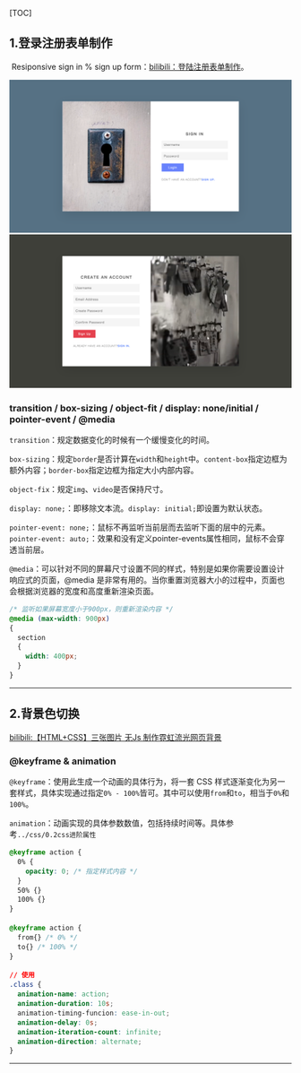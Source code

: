 [TOC]

## 1.登录注册表单制作

​	Resiponsive sign in % sign up form：[bilibili：登陆注册表单制作](https://www.bilibili.com/video/BV1uv411a73Z)。

<img src="./images/[html训练]1-1.png" alt="image-20210312143255346" style="zoom:50%;" />

<img src="./images/[html训练]1-2.png" alt="image-20210312143322649" style="zoom:50%;" />

### transition / box-sizing / object-fit / display: none/initial / pointer-event / @media

`transition`：规定数据变化的时候有一个缓慢变化的时间。

`box-sizing`：规定`border`是否计算在`width`和`height`中。`content-box`指定边框为额外内容；`border-box`指定边框为指定大小内部内容。

`object-fix`：规定`img`、`video`是否保持尺寸。

`display: none;`：即移除文本流。`display: initial;`即设置为默认状态。

`pointer-event: none;`：鼠标不再监听当前层而去监听下面的层中的元素。`pointer-event: auto;`：效果和没有定义pointer-events属性相同，鼠标不会穿透当前层。

`@media`：可以针对不同的屏幕尺寸设置不同的样式，特别是如果你需要设置设计响应式的页面，@media 是非常有用的。当你重置浏览器大小的过程中，页面也会根据浏览器的宽度和高度重新渲染页面。

```css
/* 监听如果屏幕宽度小于900px，则重新渲染内容 */
@media (max-width: 900px)
{
  section
  {
    width: 400px;
  }
}
```

****

## 2.背景色切换

[bilibili:【HTML+CSS】三张图片 无Js 制作霓虹流光网页背景](https://www.bilibili.com/video/BV1Kp4y1H74F)

### @keyframe & animation

`@keyframe`：使用此生成一个动画的具体行为，将一套 CSS 样式逐渐变化为另一套样式，具体实现通过指定`0% - 100%`皆可。其中可以使用`from`和`to`，相当于`0%`和`100%`。

`animation`：动画实现的具体参数数值，包括持续时间等。具体参考`../css/0.2css进阶属性`

```css
@keyframe action {
  0% {
    opacity: 0; /* 指定样式内容 */
  }
  50% {}
  100% {}
}

@keyframe action {
  from{} /* 0% */
  to{} /* 100% */
}

// 使用
.class {
  animation-name: action;
  animation-duration: 10s;
  animation-timing-funcion: ease-in-out;
  animation-delay: 0s;
  animation-iteration-count: infinite;
  animation-direction: alternate;
}
```

****

